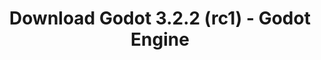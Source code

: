 ---
# Generated by /tools/generators/src/download_archive_generator !!! do not edit by hand !!!
title: 'Download Godot 3.2.2 (rc1) - Godot Engine'
type: 'download/archive'
name: '3.2.2'
flavor: 'rc1'
release_date: '2020-06-12T03:00:00-00:00'
release_notes: 'article/release-candidate-godot-3-2-2-rc-1/'
primaryPlatforms:
  - 'android.apk'
  - 'macos.universal'
  - 'windows.64'
  - 'linux_server.headless.64'
  - 'web'
  - 'templates'
links:
  android.apk:
    name: 'android.apk'
    title: 'Android'
    caption: 'APK Universal (ARM64 + ARMv7 + x86_64 + x86)'
    tags:
      - 'APK download'
      - 'ARM64/v7'
      - 'x86 (64 & 32 bit)'
    hosts:
      github_builds:
        regular: 'https://github.com/godotengine/godot-builds/releases/download/3.2.2-rc1/Godot_v3.2.2-rc1_android_editor.apk'
        mono: '#'
      github:
        regular: 'https://github.com/godotengine/godot/releases/download/3.2.2-rc1/Godot_v3.2.2-rc1_android_editor.apk'
        mono: '#'
  macos.universal:
    name: 'macos.universal'
    title: 'macOS'
    caption: 'Universal (x86_64 + Silício da Apple)'
    tags:
      - 'Intel/Apple Silicon'
      - '64 bit'
    hosts:
      github_builds:
        regular: 'https://github.com/godotengine/godot-builds/releases/download/3.2.2-rc1/Godot_v3.2.2-rc1_osx.universal.zip'
        mono: 'https://github.com/godotengine/godot-builds/releases/download/3.2.2-rc1/Godot_v3.2.2-rc1_mono_osx.universal.zip'
      github:
        regular: 'https://github.com/godotengine/godot/releases/download/3.2.2-rc1/Godot_v3.2.2-rc1_osx.universal.zip'
        mono: 'https://github.com/godotengine/godot/releases/download/3.2.2-rc1/Godot_v3.2.2-rc1_mono_osx.universal.zip'
  windows.64:
    name: 'windows.64'
    title: 'Windows'
    caption: 'Padrão (x86_64)'
    tags:
      - '64 bit'
    hosts:
      github_builds:
        regular: 'https://github.com/godotengine/godot-builds/releases/download/3.2.2-rc1/Godot_v3.2.2-rc1_win64.exe.zip'
        mono: 'https://github.com/godotengine/godot-builds/releases/download/3.2.2-rc1/Godot_v3.2.2-rc1_mono_win64.zip'
      github:
        regular: 'https://github.com/godotengine/godot/releases/download/3.2.2-rc1/Godot_v3.2.2-rc1_win64.exe.zip'
        mono: 'https://github.com/godotengine/godot/releases/download/3.2.2-rc1/Godot_v3.2.2-rc1_mono_win64.zip'
  linux_server.headless.64:
    name: 'linux_server.headless.64'
    title: 'Linux Server'
    caption: 'Headless (x86_64)'
    tags:
      - '64 bit'
      - 'Headless'
    hosts:
      github_builds:
        regular: 'https://github.com/godotengine/godot-builds/releases/download/3.2.2-rc1/Godot_v3.2.2-rc1_linux_headless.64.zip'
        mono: 'https://github.com/godotengine/godot-builds/releases/download/3.2.2-rc1/Godot_v3.2.2-rc1_mono_linux_headless_64.zip'
      github:
        regular: 'https://github.com/godotengine/godot/releases/download/3.2.2-rc1/Godot_v3.2.2-rc1_linux_headless.64.zip'
        mono: 'https://github.com/godotengine/godot/releases/download/3.2.2-rc1/Godot_v3.2.2-rc1_mono_linux_headless_64.zip'
  web:
    name: 'web'
    title: 'Editor Web'
    caption: ''
    tags:
      - 'Self-hosted'
      - 'Cross-platform'
    hosts:
      github_builds:
        regular: 'https://github.com/godotengine/godot-builds/releases/download/3.2.2-rc1/Godot_v3.2.2-rc1_web_editor.zip'
        mono: '#'
      github:
        regular: 'https://github.com/godotengine/godot/releases/download/3.2.2-rc1/Godot_v3.2.2-rc1_web_editor.zip'
        mono: '#'
  linux.64:
    name: 'linux.64'
    title: 'Linux'
    caption: 'Padrão (x86_64)'
    tags:
      - '64 bit'
    hosts:
      github_builds:
        regular: 'https://github.com/godotengine/godot-builds/releases/download/3.2.2-rc1/Godot_v3.2.2-rc1_x11.64.zip'
        mono: 'https://github.com/godotengine/godot-builds/releases/download/3.2.2-rc1/Godot_v3.2.2-rc1_mono_x11_64.zip'
      github:
        regular: 'https://github.com/godotengine/godot/releases/download/3.2.2-rc1/Godot_v3.2.2-rc1_x11.64.zip'
        mono: 'https://github.com/godotengine/godot/releases/download/3.2.2-rc1/Godot_v3.2.2-rc1_mono_x11_64.zip'
  linux.32:
    name: 'linux.32'
    title: 'Linux'
    caption: 'Padrão (x86)'
    tags:
      - '32 bit'
    hosts:
      github_builds:
        regular: 'https://github.com/godotengine/godot-builds/releases/download/3.2.2-rc1/Godot_v3.2.2-rc1_x11.32.zip'
        mono: 'https://github.com/godotengine/godot-builds/releases/download/3.2.2-rc1/Godot_v3.2.2-rc1_mono_x11_32.zip'
      github:
        regular: 'https://github.com/godotengine/godot/releases/download/3.2.2-rc1/Godot_v3.2.2-rc1_x11.32.zip'
        mono: 'https://github.com/godotengine/godot/releases/download/3.2.2-rc1/Godot_v3.2.2-rc1_mono_x11_32.zip'
  windows.32:
    name: 'windows.32'
    title: 'Windows'
    caption: 'Padrão (x86)'
    tags:
      - '32 bit'
    hosts:
      github_builds:
        regular: 'https://github.com/godotengine/godot-builds/releases/download/3.2.2-rc1/Godot_v3.2.2-rc1_win32.exe.zip'
        mono: 'https://github.com/godotengine/godot-builds/releases/download/3.2.2-rc1/Godot_v3.2.2-rc1_mono_win32.zip'
      github:
        regular: 'https://github.com/godotengine/godot/releases/download/3.2.2-rc1/Godot_v3.2.2-rc1_win32.exe.zip'
        mono: 'https://github.com/godotengine/godot/releases/download/3.2.2-rc1/Godot_v3.2.2-rc1_mono_win32.zip'
  linux_server.64:
    name: 'linux_server.64'
    title: 'Servidor Linux'
    caption: 'Padrão (x86_64)'
    tags:
      - '64 bit'
    hosts:
      github_builds:
        regular: 'https://github.com/godotengine/godot-builds/releases/download/3.2.2-rc1/Godot_v3.2.2-rc1_linux_server.64.zip'
        mono: 'https://github.com/godotengine/godot-builds/releases/download/3.2.2-rc1/Godot_v3.2.2-rc1_mono_linux_server_64.zip'
      github:
        regular: 'https://github.com/godotengine/godot/releases/download/3.2.2-rc1/Godot_v3.2.2-rc1_linux_server.64.zip'
        mono: 'https://github.com/godotengine/godot/releases/download/3.2.2-rc1/Godot_v3.2.2-rc1_mono_linux_server_64.zip'
  aar_library:
    name: 'aar_library'
    title: 'Biblioteca de AAR'
    caption: ''
    tags:
      - 'Android plugins'
      - 'Java'
      - 'Kotlin'
    hosts:
      github_builds:
        regular: 'https://github.com/godotengine/godot-builds/releases/download/3.2.2-rc1/godot-lib.3.2.2.rc1.release.aar'
        mono: 'https://github.com/godotengine/godot-builds/releases/download/3.2.2-rc1/godot-lib.3.2.2.rc1.mono.release.aar'
      github:
        regular: 'https://github.com/godotengine/godot/releases/download/3.2.2-rc1/godot-lib.3.2.2.rc1.release.aar'
        mono: 'https://github.com/godotengine/godot/releases/download/3.2.2-rc1/godot-lib.3.2.2.rc1.mono.release.aar'
  templates:
    name: 'templates'
    title: 'Modelos de exportação'
    caption: ''
    tags:
      - 'Utilizado para exportar os seus jogos para todas as plataformas suportadas'
    hosts:
      github_builds:
        regular: 'https://github.com/godotengine/godot-builds/releases/download/3.2.2-rc1/Godot_v3.2.2-rc1_export_templates.tpz'
        mono: 'https://github.com/godotengine/godot-builds/releases/download/3.2.2-rc1/Godot_v3.2.2-rc1_mono_export_templates.tpz'
      github:
        regular: 'https://github.com/godotengine/godot/releases/download/3.2.2-rc1/Godot_v3.2.2-rc1_export_templates.tpz'
        mono: 'https://github.com/godotengine/godot/releases/download/3.2.2-rc1/Godot_v3.2.2-rc1_mono_export_templates.tpz'
---